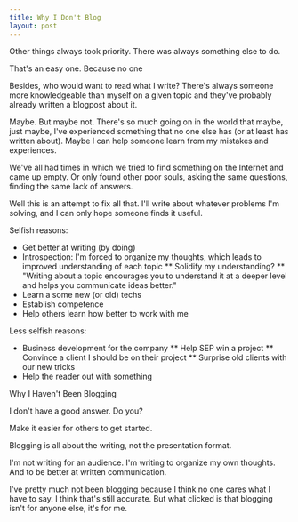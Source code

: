 ```yaml
---
title: Why I Don't Blog
layout: post
---
```



Other things always took priority. There was always something else to do.

That's an easy one. Because no one

Besides, who would want to read what I write? There's always someone more knowledgeable than myself on a given topic and they've probably already written a blogpost about it.

Maybe. But maybe not. There's so much going on in the world that maybe, just maybe, I've experienced something that no one else has (or at least has written about). Maybe I can help someone learn from my mistakes and experiences.



We've all had times in which we tried to find something on the Internet and came up empty. Or only found other poor souls, asking the same questions, finding the same lack of answers.

Well this is an attempt to fix all that. I'll write about whatever problems I'm solving, and I can only hope someone finds it useful.



Selfish reasons:
* Get better at writing (by doing)
* Introspection: I'm forced to organize my thoughts, which leads to improved understanding of each topic
** Solidify my understanding?
** "Writing about a topic encourages you to understand it at a deeper level and helps you communicate ideas better."
* Learn a some new (or old) techs
* Establish competence
* Help others learn how better to work with me

Less selfish reasons:
* Business development for the company
** Help SEP win a project
** Convince a client I should be on their project
** Surprise old clients with our new tricks
* Help the reader out with something



Why I Haven't Been Blogging

I don't have a good answer. Do you?



Make it easier for others to get started.



Blogging is all about the writing, not the presentation format.



I'm not writing for an audience. I'm writing to organize my own thoughts. And to be better at written communication.

I've pretty much not been blogging because I think no one cares what I have to say. I think that's still accurate. But what clicked is that blogging isn't for anyone else, it's for me.
